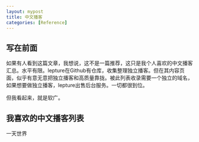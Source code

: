 ```yaml
---
layout: mypost
title: 中文播客
categories: [Reference]
---
```

## 写在前面

如果有人看到这篇文章，我想说，这不是一篇推荐，这只是我个人喜欢的中文播客汇总。水平有限。lepture在Github有仓库，收集整理独立播客。但在其内容页面，似乎有意无意把独立播客和高质量靠拢。被此列表收录需要一个独立的域名，如果想要做独立播客，lepture出售后台服务。一切都很到位。

但我看起来，就是软广。

## 我喜欢的中文播客列表

一天世界
